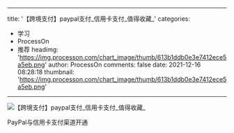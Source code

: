 
---
title: '【跨境支付】paypal支付_信用卡支付_值得收藏_'
categories: 
 - 学习
 - ProcessOn
 - 推荐
headimg: 'https://img.processon.com/chart_image/thumb/613b1ddb0e3e7412ece5a5eb.png'
author: ProcessOn
comments: false
date: 2021-12-16 08:28:18
thumbnail: 'https://img.processon.com/chart_image/thumb/613b1ddb0e3e7412ece5a5eb.png'
---

<div>   
<img class="thumb" alt="【跨境支付】paypal支付_信用卡支付_值得收藏_" src="https://img.processon.com/chart_image/thumb/613b1ddb0e3e7412ece5a5eb.png" referrerpolicy="no-referrer">
<p>PayPal与信用卡支付渠道开通</p>  
</div>
            